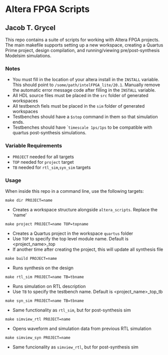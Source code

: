 # Altera FPGA Scripts
## Jacob T. Grycel

This repo contains a suite of scripts for working with Altera FPGA
projects. The main makefile supports setting up a new workspace, creating a
Quartus Prime project, design compilation, and running/viewing
pre/post-synthesis Modelsim simulations.

### Notes
- You must fill in the location of your altera install in the `INSTALL` variable. This should point to `/some/path/intelFPGA_lite/20.1`. Manually remove the automatic error message code after filling in the `INSTALL` variable.  
- All HDL source files must be placed in the `src` folder of generated workspaces
- All testbench fiels must be placed in the `sim` folder of generated workspaces
- Testbenches should have a `$stop` command in them so that simulation ends.  
- Testbenches should have \``timescale 1ps/1ps` to be compatible with quartus post-synthesis simulations.


### Variable Requirements
- `PROJECT` needed for all targets  
- `TOP` needed for `project` target  
- `TB` needed for `rtl_sim`,`syn_sim` targets


### Usage

When inside this repo in a command line, use the following targets:

`make dir PROJECT=name`  
- Creates a workspace structure alongside `altera_scripts`. Replace the 'name'  

`make project PROJECT=name TOP=topname`  
- Creates a Quartus project in the workspace `quartus` folder  
- Use `TOP` to specify the top level module name. Default is <project_name>_top  
- If another time after creating the project, this will update all synthesis file

`make build PROJECT=name`  
- Runs synthesis on the design

`make rtl_sim PROJECT=name TB=tbname`  
- Runs simulation on RTL description  
- Use `TB` to specify the testbench name. Default is <project_name>_top_tb


`make syn_sim PROJECT=name TB=tbname`  
- Same functionality as `rtl_sim`, but for post-synthesis sim

`make simview_rtl PROJECT=name`  
- Opens waveform and simulation data from previous RTL simulation

`make simview_syn PROJECT=name`
- Same funcionality as `simview_rtl`, but for post-synthesis sim